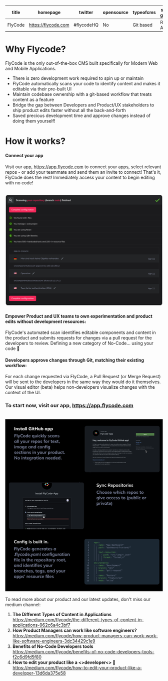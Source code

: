 | title    | homepage             | twitter  | opensource | typeofcms  | supported generators |
| -------- | ---------------------| ---------| ---------- | ---------- | ------------------- |
| FlyCode  | https://flycode.com  | #flycodeHQ | No         | Git based  | React, Angular      |
												 
												
# Why Flycode?

FlyCode is the only out-of-the-box CMS built specifically for Modern Web and Mobile Applications. 
- There is zero development work required to spin up or maintain
- FlyCode automatically scans your code to identify content and makes it editable via their pre-built UI 
- Maintain codebase ownership with a git-based workflow that treats content as a feature
- Bridge the gap between Developers and Product/UX stakeholders to ship product edits faster without all the back-and-forth
- Saved precious development time and approve changes instead of doing them yourself!


# How it works?

#### Connect your app 
Visit our app, https://app.flycode.com to connect your apps, select relevant repos - or add your teammate and send them an invite to connect!
That's it, FlyCode does the rest! Immediately access your content to begin editing with no code!

<br >
	<img style={{"max-width":"400px"}} src="../img/cms/flycode-scan-result.png" >
</br>

#### Empower Product and UX teams to own experimentation and product edits without development resources:
FlyCode's automated scan identifies editable components and content in the product and submits requests for changes via a pull request for the developers to review.
Defining a new category of No-Code… using your code 🤯

#### Developers approve changes through Git, matching their existing workflow:
For each change requested via FlyCode, a Pull Request (or Merge Request) will be sent to the developers in the same way they would do it themselves.
Our visual editor (beta) helps non-developers visualize changes with the context of the UI.


### To start now, visit our app, https://app.flycode.com

<br >
	<img src="../img/cms/flycode-installation-chart.png" >
</br>


To read more about our product and our latest updates, don't miss our medium channel:

1. **The Different Types of Content in Applications**
https://medium.com/flycode/the-different-types-of-content-in-applications-962c6a4c3bf7
2. **How Product Managers can work like software engineers?** 
https://medium.com/flycode/how-product-managers-can-work-work-like-software-engineers-3dc34429c1e9
3. **Benefits of No-Code Developers tools**
https://medium.com/flycode/benefits-of-no-code-developers-tools-f2c6d9fd5f80
4. **How to edit your product like a <>developer<> 🤘**
https://medium.com/flycode/how-to-edit-your-product-like-a-developer-13d6da375e58
